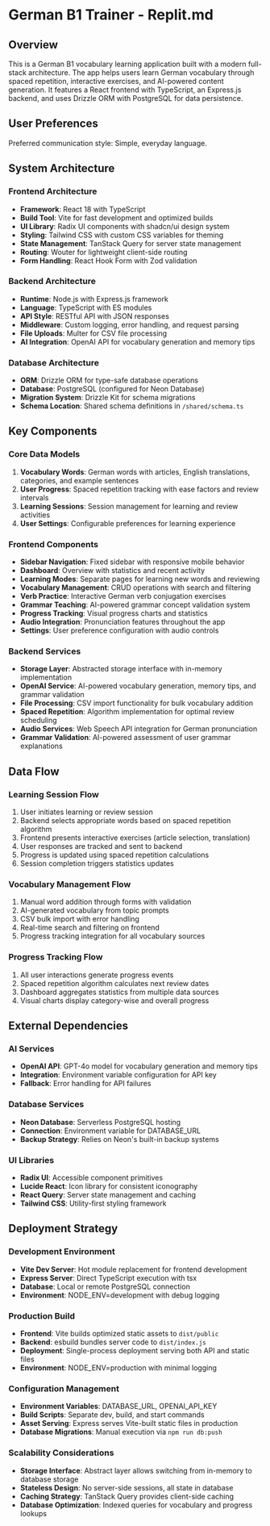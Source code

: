 # German B1 Trainer - Replit.md

## Overview

This is a German B1 vocabulary learning application built with a modern full-stack architecture. The app helps users learn German vocabulary through spaced repetition, interactive exercises, and AI-powered content generation. It features a React frontend with TypeScript, an Express.js backend, and uses Drizzle ORM with PostgreSQL for data persistence.

## User Preferences

Preferred communication style: Simple, everyday language.

## System Architecture

### Frontend Architecture
- **Framework**: React 18 with TypeScript
- **Build Tool**: Vite for fast development and optimized builds
- **UI Library**: Radix UI components with shadcn/ui design system
- **Styling**: Tailwind CSS with custom CSS variables for theming
- **State Management**: TanStack Query for server state management
- **Routing**: Wouter for lightweight client-side routing
- **Form Handling**: React Hook Form with Zod validation

### Backend Architecture
- **Runtime**: Node.js with Express.js framework
- **Language**: TypeScript with ES modules
- **API Style**: RESTful API with JSON responses
- **Middleware**: Custom logging, error handling, and request parsing
- **File Uploads**: Multer for CSV file processing
- **AI Integration**: OpenAI API for vocabulary generation and memory tips

### Database Architecture
- **ORM**: Drizzle ORM for type-safe database operations
- **Database**: PostgreSQL (configured for Neon Database)
- **Migration System**: Drizzle Kit for schema migrations
- **Schema Location**: Shared schema definitions in `/shared/schema.ts`

## Key Components

### Core Data Models
1. **Vocabulary Words**: German words with articles, English translations, categories, and example sentences
2. **User Progress**: Spaced repetition tracking with ease factors and review intervals
3. **Learning Sessions**: Session management for learning and review activities
4. **User Settings**: Configurable preferences for learning experience

### Frontend Components
- **Sidebar Navigation**: Fixed sidebar with responsive mobile behavior
- **Dashboard**: Overview with statistics and recent activity
- **Learning Modes**: Separate pages for learning new words and reviewing
- **Vocabulary Management**: CRUD operations with search and filtering
- **Verb Practice**: Interactive German verb conjugation exercises
- **Grammar Teaching**: AI-powered grammar concept validation system
- **Progress Tracking**: Visual progress charts and statistics
- **Audio Integration**: Pronunciation features throughout the app
- **Settings**: User preference configuration with audio controls

### Backend Services
- **Storage Layer**: Abstracted storage interface with in-memory implementation
- **OpenAI Service**: AI-powered vocabulary generation, memory tips, and grammar validation
- **File Processing**: CSV import functionality for bulk vocabulary addition
- **Spaced Repetition**: Algorithm implementation for optimal review scheduling
- **Audio Services**: Web Speech API integration for German pronunciation
- **Grammar Validation**: AI-powered assessment of user grammar explanations

## Data Flow

### Learning Session Flow
1. User initiates learning or review session
2. Backend selects appropriate words based on spaced repetition algorithm
3. Frontend presents interactive exercises (article selection, translation)
4. User responses are tracked and sent to backend
5. Progress is updated using spaced repetition calculations
6. Session completion triggers statistics updates

### Vocabulary Management Flow
1. Manual word addition through forms with validation
2. AI-generated vocabulary from topic prompts
3. CSV bulk import with error handling
4. Real-time search and filtering on frontend
5. Progress tracking integration for all vocabulary sources

### Progress Tracking Flow
1. All user interactions generate progress events
2. Spaced repetition algorithm calculates next review dates
3. Dashboard aggregates statistics from multiple data sources
4. Visual charts display category-wise and overall progress

## External Dependencies

### AI Services
- **OpenAI API**: GPT-4o model for vocabulary generation and memory tips
- **Integration**: Environment variable configuration for API key
- **Fallback**: Error handling for API failures

### Database Services
- **Neon Database**: Serverless PostgreSQL hosting
- **Connection**: Environment variable for DATABASE_URL
- **Backup Strategy**: Relies on Neon's built-in backup systems

### UI Libraries
- **Radix UI**: Accessible component primitives
- **Lucide React**: Icon library for consistent iconography
- **React Query**: Server state management and caching
- **Tailwind CSS**: Utility-first styling framework

## Deployment Strategy

### Development Environment
- **Vite Dev Server**: Hot module replacement for frontend development
- **Express Server**: Direct TypeScript execution with tsx
- **Database**: Local or remote PostgreSQL connection
- **Environment**: NODE_ENV=development with debug logging

### Production Build
- **Frontend**: Vite builds optimized static assets to `dist/public`
- **Backend**: esbuild bundles server code to `dist/index.js`
- **Deployment**: Single-process deployment serving both API and static files
- **Environment**: NODE_ENV=production with minimal logging

### Configuration Management
- **Environment Variables**: DATABASE_URL, OPENAI_API_KEY
- **Build Scripts**: Separate dev, build, and start commands
- **Asset Serving**: Express serves Vite-built static files in production
- **Database Migrations**: Manual execution via `npm run db:push`

### Scalability Considerations
- **Storage Interface**: Abstract layer allows switching from in-memory to database storage
- **Stateless Design**: No server-side sessions, all state in database
- **Caching Strategy**: TanStack Query provides client-side caching
- **Database Optimization**: Indexed queries for vocabulary and progress lookups